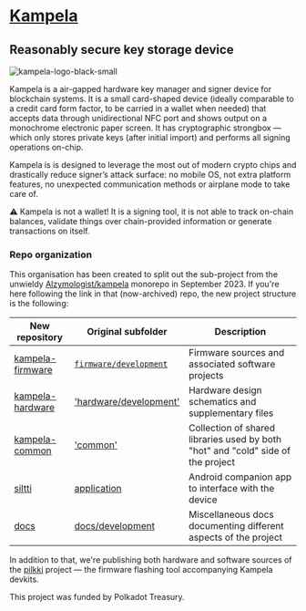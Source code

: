 # [Kampela](https://kampe.la)

## Reasonably secure key storage device

![kampela-logo-black-small](https://github.com/Kalapaja/.github/assets/152719/e2370cd8-d033-45e7-a971-6ada69aa6e81)

Kampela is a air-gapped hardware key manager and signer device for blockchain systems.
It is a small card-shaped device (ideally comparable to a credit card form factor, to be carried in a wallet when needed) that accepts data through unidirectional NFC port and shows output on a monochrome electronic paper screen.
It has cryptographic strongbox — which only stores private keys (after initial import) and performs all signing operations on-chip.

Kampela is is designed to leverage the most out of modern crypto chips and drastically reduce signer’s attack surface: no mobile OS, not extra platform features, no unexpected communication methods or airplane mode to take care of.

⚠️ Kampela is not a wallet! It is a signing tool, it is not able to track on-chain balances, validate things over chain-provided information or generate transactions on itself.

### Repo organization

This organisation has been created to split out the sub-project from the unwieldy [Alzymologist/kampela](https://github.com/Alzymologist/kampela) monorepo in September 2023.
If you're here following the link in that (now-archived) repo, the new project structure is the following:

| New repository | Original subfolder | Description |
|----------------|--------------------|-------------|
|[kampela-firmware](https://github.com/Kalapaja/kampela-firmware)|[`firmware/development`](https://github.com/Alzymologist/Kampela/tree/main/firmware/development)|Firmware sources and associated software projects|
|[kampela-hardware](https://github.com/Kalapaja/kampela-hardware)|['hardware/development'](https://github.com/Alzymologist/Kampela/tree/main/hardware/development)|Hardware design schematics and supplementary files|
|[kampela-common](https://github.com/Kalapaja/kampela-common)|['common'](https://github.com/Alzymologist/Kampela/tree/main/common)|Collection of shared libraries used by both "hot" and "cold" side of the project|
|[siltti](https://github.com/Kalapaja/siltti)|[application](https://github.com/Alzymologist/Kampela/tree/main/application)|Android companion app to interface with the device|
|[docs](https://github.com/Kalapaja/docs)|[docs/development](https://github.com/Alzymologist/Kampela/tree/main/docs/development)|Miscellaneous docs documenting different aspects of the project|

In addition to that, we're publishing both hardware and software sources of the [pilkki](https://github.com/Kalapaja/pilkki) project — the firmware flashing tool accompanying Kampela devkits.

This project was funded by Polkadot Treasury.
